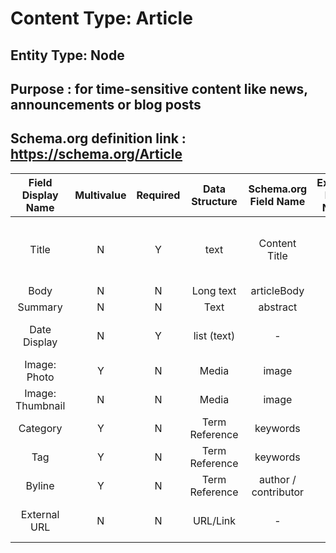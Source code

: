 # Content Type: Article

## Entity Type: Node

## Purpose : for time-sensitive content like news, announcements or blog posts

## Schema.org definition link : https://schema.org/Article

 | Field Display Name | Multivalue | Required | Data Structure | Schema.org Field Name | Express Field Name | Express Data Structure | Notes                                 |
 | :----------------: | :--------: | :------: | :------------: | :-------------------: | :----------------: | :--------------------: | ------------------------------------- |
 |Title | N | Y | text | Content Title | Title | Text | used by pathauto for generating URL | 
 |Body | N | N | Long text | articleBody |  |  |  | 
 |Summary | N | N | Text | abstract |  |  |  | 
 |Date Display | N | Y | list (text) |  -  |  |  | A flag to show or hide date. | 
 |Image: Photo | Y | N | Media | image |  |  |  | 
 |Image: Thumbnail | N | N | Media | image |  |  |  | 
 |Category | Y | N | Term Reference | keywords |  |  |  | 
 |Tag | Y | N | Term Reference | keywords |  |  |  | 
 |Byline | Y | N | Term Reference | author / contributor |  |  |  | 
 |External URL | N | N | URL/Link |  -  |  |  | takes the place of articleBody |

